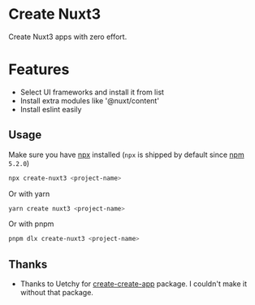 # Create Nuxt3

Create Nuxt3 apps with zero effort.

# Features

- Select UI frameworks and install it from list
- Install extra modules like '@nuxt/content'
- Install eslint easily

## Usage

Make sure you have [npx](https://www.npmjs.com/package/npx) installed (`npx` is shipped by default since [npm](https://www.npmjs.com/get-npm) `5.2.0`)

```bash
npx create-nuxt3 <project-name>
```

Or with yarn

```bash
yarn create nuxt3 <project-name>
```

Or with pnpm
```bash
pnpm dlx create-nuxt3 <project-name>
```

## Thanks
- Thanks to Uetchy for [create-create-app](https://github.com/uetchy/create-create-app) package. I couldn't make it without that package.